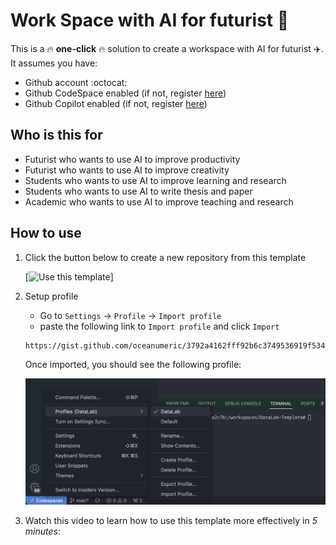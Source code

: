 # Work Space with AI for futurist :butterfly:


This is a  :fire: __one-click__  :fire: solution to create a workspace with AI for futurist :airplane:. It assumes you have: 

- Github account :octocat:
- Github CodeSpace enabled (if not, register [here](https://github.com/features/codespaces))
- Github Copilot enabled (if not, register [here](https://github.com/features/copilot))

## Who is this for

- Futurist who wants to use AI to improve productivity
- Futurist who wants to use AI to improve creativity
- Students who wants to use AI to improve learning and research
- Students who wants to use AI to write thesis and paper
- Academic who wants to use AI to improve teaching and research



## How to use

1. Click the button below to create a new repository from this template

   [![Use this template](https://img.shields.io/badge/Use%20this%20template-2ea44f?style=for-the-badge&logo=github)]

2. Setup profile

   - Go to `Settings` -> `Profile` -> `Import profile` 
   - paste the following link to `Import profile` and click `Import`

   ```bash
   https://gist.github.com/oceanumeric/3792a4162fff92b6c3749536919f5343
   ```

   Once imported, you should see the following profile:

   ![image-profile](images/profile-screenshot.png)

3. Watch this video to learn how to use this template more effectively in _5 minutes_:

